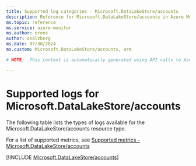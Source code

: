 ```yaml
---
title: Supported log categories - Microsoft.DataLakeStore/accounts
description: Reference for Microsoft.DataLakeStore/accounts in Azure Monitor Logs.
ms.topic: reference
ms.service: azure-monitor
ms.author: orens
author: osalzberg
ms.date: 07/30/2024
ms.custom: Microsoft.DataLakeStore/accounts, arm

# NOTE:  This content is automatically generated using API calls to Azure. Any edits made on these files will be overwritten in the next run of the script. 

---
```





# Supported logs for Microsoft.DataLakeStore/accounts  
The following table lists the types of logs available for the Microsoft.DataLakeStore/accounts resource type.
  
  
  
For a list of supported metrics, see [Supported metrics - Microsoft.DataLakeStore/accounts](../supported-metrics/microsoft-datalakestore-accounts-metrics.md)  
  

  
[!INCLUDE [Microsoft.DataLakeStore/accounts](./includes/microsoft-datalakestore-accounts-logs-include.md)]  
  

